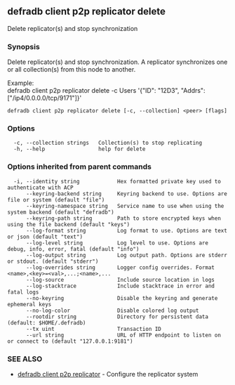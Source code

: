 ## defradb client p2p replicator delete

Delete replicator(s) and stop synchronization

### Synopsis

Delete replicator(s) and stop synchronization.
A replicator synchronizes one or all collection(s) from this node to another.
		
Example:		
  defradb client p2p replicator delete -c Users '{"ID": "12D3", "Addrs": ["/ip4/0.0.0.0/tcp/9171"]}'
		

```
defradb client p2p replicator delete [-c, --collection] <peer> [flags]
```

### Options

```
  -c, --collection strings   Collection(s) to stop replicating
  -h, --help                 help for delete
```

### Options inherited from parent commands

```
  -i, --identity string            Hex formatted private key used to authenticate with ACP
      --keyring-backend string     Keyring backend to use. Options are file or system (default "file")
      --keyring-namespace string   Service name to use when using the system backend (default "defradb")
      --keyring-path string        Path to store encrypted keys when using the file backend (default "keys")
      --log-format string          Log format to use. Options are text or json (default "text")
      --log-level string           Log level to use. Options are debug, info, error, fatal (default "info")
      --log-output string          Log output path. Options are stderr or stdout. (default "stderr")
      --log-overrides string       Logger config overrides. Format <name>,<key>=<val>,...;<name>,...
      --log-source                 Include source location in logs
      --log-stacktrace             Include stacktrace in error and fatal logs
      --no-keyring                 Disable the keyring and generate ephemeral keys
      --no-log-color               Disable colored log output
      --rootdir string             Directory for persistent data (default: $HOME/.defradb)
      --tx uint                    Transaction ID
      --url string                 URL of HTTP endpoint to listen on or connect to (default "127.0.0.1:9181")
```

### SEE ALSO

* [defradb client p2p replicator](defradb_client_p2p_replicator.md)	 - Configure the replicator system

